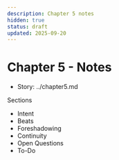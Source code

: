 ```yaml
---
description: Chapter 5 notes
hidden: true
status: draft
updated: 2025-09-20
---
```


# Chapter 5 - Notes

- Story: ../chapter5.md

Sections
- Intent
- Beats
- Foreshadowing
- Continuity
- Open Questions
- To-Do
